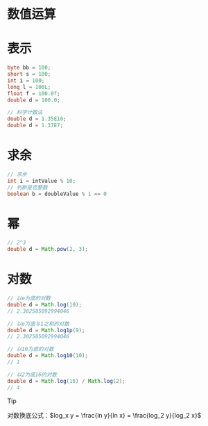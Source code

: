 # 数值运算

# 表示

```java
byte bb = 100;
short s = 100;
int i = 100;
long l = 100L;
float f = 100.0f;
double d = 100.0;

// 科学计数法
double d = 1.35E10;
double d = 1.37E7;
```

# 求余

```java
// 求余
int i = intValue % 10;
// 判断是否整数
boolean b = doubleValue % 1 == 0
```

# 幂

```java
// 2^3
double d = Math.pow(2, 3);
```

# 对数

```java
// 以e为底的对数
double d = Math.log(10);
// 2.302585092994046

// 以e为底与1之和的对数
double d = Math.log1p(9);
// 2.302585092994046

// 以10为底的对数
double d = Math.log10(10);
// 1

// 以2为底16的对数
double d = Math.log(16) / Math.log(2);
// 4
```

> [!TIP]
>
> 对数换底公式：$log_x y = \frac{ln y}{ln x} = \frac{log_2 y}{log_2 x}$
